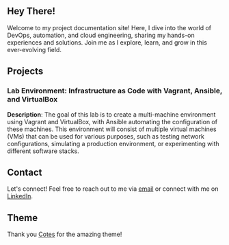 ## Hey There!
Welcome to my project documentation site! Here, I dive into the world of DevOps, automation, and cloud engineering, sharing my hands-on experiences and solutions. Join me as I explore, learn, and grow in this ever-evolving field.


## Projects

### Lab Environment: Infrastructure as Code with Vagrant, Ansible, and VirtualBox
**Description**: The goal of this lab is to create a multi-machine environment using Vagrant and VirtualBox, with Ansible automating the configuration of these machines. This environment will consist of multiple virtual machines (VMs) that can be used for various purposes, such as testing network configurations, simulating a production environment, or experimenting with different software stacks.


## Contact
Let's connect! Feel free to reach out to me via [email](mailto:jglsung02@gmail.com) or connect with me on [LinkedIn](https://www.linkedin.com/in/jglsung).


## Theme
Thank you [Cotes](https://github.com/cotes2020) for the amazing theme!
